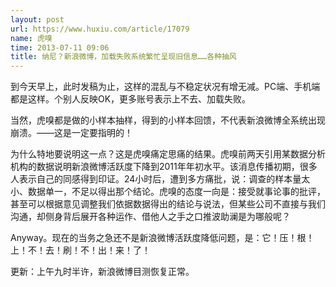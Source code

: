 ```yaml
---
layout: post
url: https://www.huxiu.com/article/17079
name: 虎嗅
time: 2013-07-11 09:06
title: 纳尼？新浪微博，加载失败系统繁忙呈现旧信息……各种抽风
---
```

到今天早上，此时发稿为止，这样的混乱与不稳定状况有增无减。PC端、手机端都是这样。个别人反映OK，更多账号表示上不去、加载失败。

当然，虎嗅都是做的小样本抽样，得到的小样本回馈，不代表新浪微博全系统出现崩溃。——这是一定要指明的！

为什么特地要说明这一点？这是虎嗅痛定思痛的结果。虎嗅前两天引用某数据分析机构的数据说明新浪微博活跃度下降到2011年年初水平。该消息传播初期，很多人表示自己的同感得到印证。24小时后，遭到多方痛批，说：调查的样本量太小、数据单一，不足以得出那个结论。虎嗅的态度一向是：接受就事论事的批评，甚至可以根据意见调整我们依据数据得出的结论与说法，但某些公司不直接与我们沟通，却侧身背后展开各种运作、借他人之手之口推波助澜是为哪般呢？

Anyway。现在的当务之急还不是新浪微博活跃度降低问题，是：它！压！根！上！不！去！刷！不！出！来！了！

更新：上午九时半许，新浪微博目测恢复正常。


